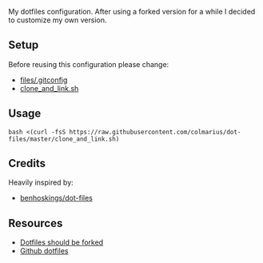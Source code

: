 My dotfiles configuration. After using a forked version for a while I decided to customize my own version.

## Setup

Before reusing this configuration please change:

- [files/.gitconfig](https://github.com/colmarius/dot-files/blob/master/files/.gitconfig)
- [clone_and_link.sh](https://github.com/colmarius/dot-files/blob/master/clone_and_link.sh#L10)

## Usage

    bash <(curl -fsS https://raw.githubusercontent.com/colmarius/dot-files/master/clone_and_link.sh)

## Credits

Heavily inspired by:

- [benhoskings/dot-files](https://github.com/benhoskings/dot-files)

## Resources

- [Dotfiles should be forked](http://zachholman.com/2010/08/dotfiles-are-meant-to-be-forked/)
- [Github dotfiles](https://dotfiles.github.io/)
